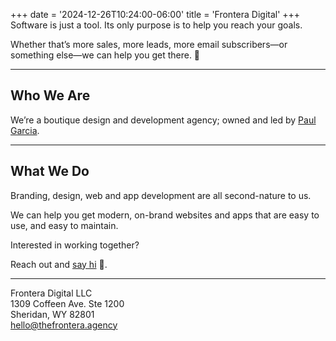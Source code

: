 +++
date = '2024-12-26T10:24:00-06:00'
title = 'Frontera Digital'
+++
Software is just a tool. Its only purpose is to help you reach your goals.

Whether that’s more sales, more leads, more email subscribers—or something else—we can help you get there. 🙌

***

## Who We Are
We’re a boutique design and development agency; owned and led by [Paul Garcia](https://paulgarcia.me/).

***

## What We Do
Branding, design, web and app development are all second-nature to us.

We can help you get modern, on-brand websites and apps that are easy to use, and easy to maintain.

Interested in working together?

Reach out and [say hi](mailto:hello@thefrontera.agency) 👋.

***

Frontera Digital LLC  
1309 Coffeen Ave. Ste 1200  
Sheridan, WY 82801  
hello@thefrontera.agency
